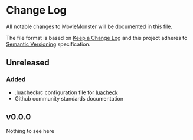 # Change Log
All notable changes to MovieMonster will be documented in this file.

The file format is based on [Keep a Change Log](https://keepachangelog.com/en/1.0.0/) and this project adheres to [Semantic Versioning](https://semver.org/spec/v2.0.0.html) specification.

## Unreleased
### Added
- .luacheckrc configuration file for [luacheck](https://github.com/mpeterv/luacheck)
- Github community standards documentation
## v0.0.0
Nothing to see here
